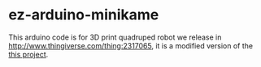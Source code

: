 # ez-arduino-minikame
This arduino code is for 3D print quadruped robot we release in http://www.thingiverse.com/thing:2317065, it is a modified version of the [this project](https://github.com/JavierIH/miniKame). 
